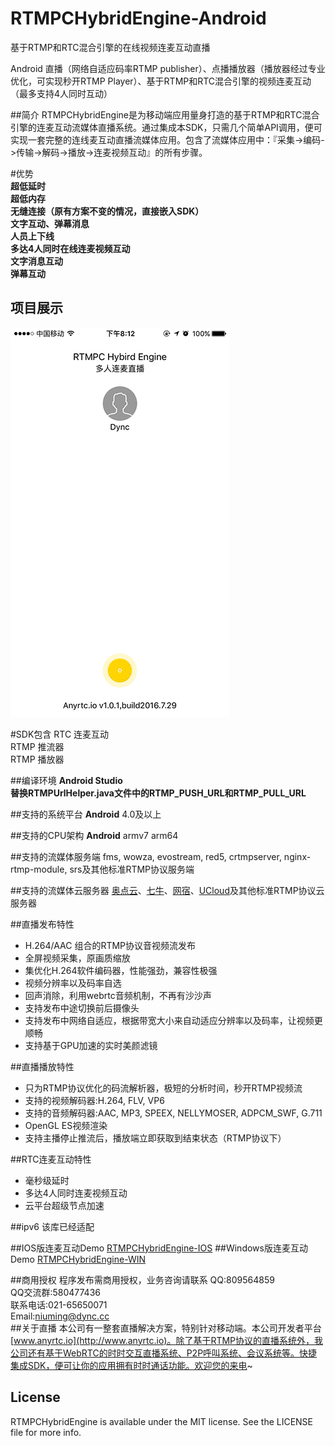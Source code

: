 # RTMPCHybridEngine-Android
基于RTMP和RTC混合引擎的在线视频连麦互动直播


Android 直播（网络自适应码率RTMP publisher）、点播播放器（播放器经过专业优化，可实现秒开RTMP Player）、基于RTMP和RTC混合引擎的视频连麦互动（最多支持4人同时互动）


##简介
RTMPCHybridEngine是为移动端应用量身打造的基于RTMP和RTC混合引擎的连麦互动流媒体直播系统。通过集成本SDK，只需几个简单API调用，便可实现一套完整的连线麦互动直播流媒体应用。包含了流媒体应用中：『采集->编码->传输->解码->播放->连麦视频互动』的所有步骤。</br>

#优势</br>
**超低延时**</br>
**超低内存**</br>
**无缝连接（原有方案不变的情况，直接嵌入SDK）**</br>
**文字互动、弹幕消息**</br>
**人员上下线**</br>
**多达4人同时在线连麦视频互动**</br>
**文字消息互动**</br>
**弹幕互动**</br>

## 项目展示

![living](living.gif)

#SDK包含
RTC 连麦互动</br>
RTMP 推流器</br>
RTMP 播放器</br>

##编译环境
**Android Studio**</br>
**替换RTMPUrlHelper.java文件中的RTMP_PUSH_URL和RTMP_PULL_URL**

##支持的系统平台
**Android** 4.0及以上

##支持的CPU架构
**Android** armv7 arm64  

##支持的流媒体服务端
fms, wowza, evostream, red5, crtmpserver, nginx-rtmp-module, srs及其他标准RTMP协议服务端

##支持的流媒体云服务器
[奥点云](http://www.aodianyun.com/)、[七牛](http://www.qiniu.com/)、[网宿](http://www.wangsucloud.com/)、[UCloud](https://www.ucloud.cn/)及其他标准RTMP协议云服务器

##直播发布特性
* H.264/AAC 组合的RTMP协议音视频流发布
* 全屏视频采集，原画质缩放
* 集优化H.264软件编码器，性能强劲，兼容性极强
* 视频分辨率以及码率自选
* 回声消除，利用webrtc音频机制，不再有沙沙声
* 支持发布中途切换前后摄像头
* 支持发布中网络自适应，根据带宽大小来自动适应分辨率以及码率，让视频更顺畅
* 支持基于GPU加速的实时美颜滤镜


##直播播放特性
* 只为RTMP协议优化的码流解析器，极短的分析时间，秒开RTMP视频流
* 支持的视频解码器:H.264, FLV, VP6
* 支持的音频解码器:AAC, MP3, SPEEX, NELLYMOSER, ADPCM_SWF, G.711
* OpenGL ES视频渲染
* 支持主播停止推流后，播放端立即获取到结束状态（RTMP协议下）

##RTC连麦互动特性
* 毫秒级延时
* 多达4人同时连麦视频互动
* 云平台超级节点加速

##ipv6
该库已经适配

##IOS版连麦互动Demo
[RTMPCHybridEngine-IOS](https://github.com/AnyRTC/RTMPCHybirdEngine-IOS)
##Windows版连麦互动Demo
[RTMPCHybridEngine-WIN](https://github.com/AnyRTC/RTMPCHybirdEngine-WIN)

##商用授权
程序发布需商用授权，业务咨询请联系
QQ:809564859 </br>
QQ交流群:580477436</br>
联系电话:021-65650071</br>
Email:niuming@dync.cc</br>
##关于直播
本公司有一整套直播解决方案，特别针对移动端。本公司开发者平台[www.anyrtc.io](http://www.anyrtc.io)。除了基于RTMP协议的直播系统外，我公司还有基于WebRTC的时时交互直播系统、P2P呼叫系统、会议系统等。快捷集成SDK，便可让你的应用拥有时时通话功能。欢迎您的来电~
## License

RTMPCHybridEngine is available under the MIT license. See the LICENSE file for more info.
